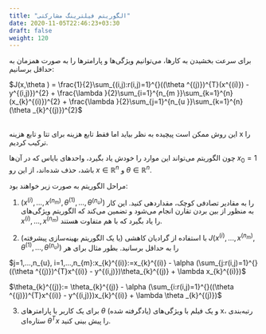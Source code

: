 ```yaml
---
title: "الگوریتم فیلترینگ مشارکتی"
date: 2020-11-05T22:46:23+03:30
draft: false
weight: 120
---
```


برای سرعت بخشیدن به کارها، می‌توانیم ویژگی‌ها و پارامترها را به صورت همزمان به حداقل برسانیم:

$J(x,\theta ) = \frac{1}{2}\sum_{(i,j):r(i,j)=1}^{}((\theta ^{(j)})^{T}(x^{(i)}) - y^{(i,j)})^{2} + \frac{\lambda }{2}\sum_{i=1}^{n_{m }}\sum_{k=1}^{n}(x_{k}^{(i)})^{2} + \frac{\lambda }{2}\sum_{j=1}^{n_{u }}\sum_{k=1}^{n}(\theta _{k}^{(j)})^{2}$
<br/><br/>

این روش ممکن است پیچیده به نظر بیاید اما فقط تابع هزینه برای تتا و تابع هزینه x را ترکیب کردیم.

چون الگوریتم می‌تواند این موارد را خودش یاد بگیرد، واحدهای بایاس که در آن‌ها $x_{0} =1$ باشد، حذف شده‌اند، از این رو $x \in \mathbb{R}^{n}$ و $\theta \in \mathbb{R}^{n}$.

مراحل الگوریتم به صورت زیر خواهند بود:

1. $( x^{(i)}, ..., x^{(n_{m})}, \theta ^{(1)}, ..., \theta ^{(n_{u })})$ را به مقادیر تصادفی کوچک، مقداردهی کنید. این کار به منظور از بین بردن تقارن انجام می‌شود و تضمین می‌کند که الگوریتم ویژگی‌های $x^{(i)}, ..., x^{(n_{m})}$ را یاد بگیرد که با هم متفاوت هستند.

2. با استفاده از گرادیان کاهشی (یا یک الگوریتم بهینه‌سازی پیشرفته) $J( x^{(i)}, ..., x^{(n_{m})}, \theta ^{(1)}, ..., \theta ^{(n_{u })})$ را به حداقل برسانید. بطور مثال برای هر 

$j=1,...,n_{u}, i=1,...,n_{m}:x_{k}^{(i)}:=x_{k}^{(i)} - \alpha (\sum_{j:r(i,j)=1}^{}((\theta ^{(j)})^{T}x^{(i)} - y^{(i,j)})\theta_{k}^{(j)} + \lambda x_{k}^{(i)})$

$\theta_{k}^{(j)}:= \theta_{k}^{(j)} - \alpha (\sum_{i:r(i,j)=1}^{}((\theta ^{(j)})^{T}x^{(i)} - y^{(i,j)})x_{k}^{(i)} + \lambda \theta _{k}^{(j)})$

3. برای یک کاربر با پارامترهای $\theta$ و یک فیلم با ویژگی‌های (یادگرفته شده) x، رتبه‌بندی ستاره‌ای $\theta^{T}x$ را پیش‌ بینی کنید.